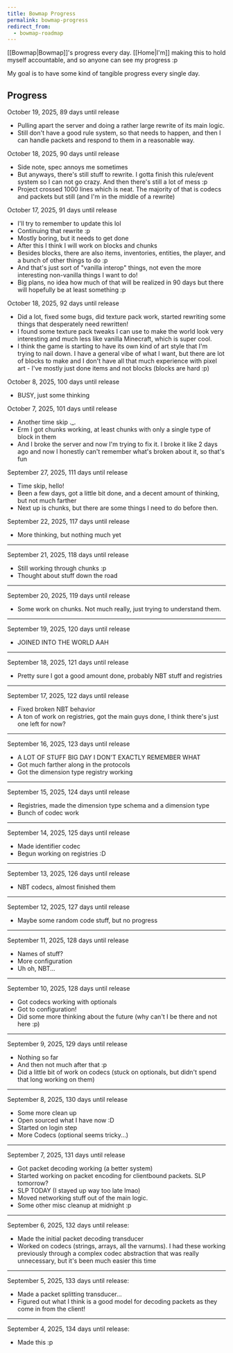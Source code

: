 ```yaml
---
title: Bowmap Progress
permalink: bowmap-progress
redirect_from:
  - bowmap-roadmap
---
```

[[Bowmap|Bowmap]]'s progress every day. [[Home|I'm]] making this to hold myself accountable, and so anyone can see my progress :p

My goal is to have some kind of tangible progress every single day.

## Progress

October 19, 2025, 89 days until release

- Pulling apart the server and doing a rather large rewrite of its main logic.
- Still don't have a good rule system, so that needs to happen, and then I can handle packets and respond to them in a reasonable way.

October 18, 2025, 90 days until release

- Side note, spec annoys me sometimes
- But anyways, there's still stuff to rewrite. I gotta finish this rule/event system so I can not go crazy. And then there's still a lot of mess :p
- Project crossed 1000 lines which is neat. The majority of that is codecs and packets but still (and I'm in the middle of a rewrite)

October 17, 2025, 91 days until release

- I'll try to remember to update this lol
- Continuing that rewrite :p
- Mostly boring, but it needs to get done
- After this I think I will work on blocks and chunks
- Besides blocks, there are also items, inventories, entities, the player, and a bunch of other things to do :p
- And that's just sort of "vanilla interop" things, not even the more interesting non-vanilla things I want to do!
- Big plans, no idea how much of that will be realized in 90 days but there will hopefully be at least something :p

October 18, 2025, 92 days until release

- Did a lot, fixed some bugs, did texture pack work, started rewriting some things that desperately need rewritten!
- I found some texture pack tweaks I can use to make the world look very interesting and much less like vanilla Minecraft, which is super cool.
- I think the game is starting to have its own kind of art style that I'm trying to nail down. I have a general vibe of what I want, but there are lot of blocks to make and I don't have all that much experience with pixel art - I've mostly just done items and not blocks (blocks are hard :p)

October 8, 2025, 100 days until release

- BUSY, just some thinking

October 7, 2025, 101 days until release

- Another time skip ._.
- Erm I got chunks working, at least chunks with only a single type of block in them
- And I broke the server and now I'm trying to fix it. I broke it like 2 days ago and now I honestly can't remember what's broken about it, so that's fun

September 27, 2025, 111 days until release

- Time skip, hello!
- Been a few days, got a little bit done, and a decent amount of thinking, but not much farther
- Next up is chunks, but there are some things I need to do before then.

September 22, 2025, 117 days until release

- More thinking, but nothing much yet

---

September 21, 2025, 118 days until release

- Still working through chunks :p
- Thought about stuff down the road

---

September 20, 2025, 119 days until release

- Some work on chunks. Not much really, just trying to understand them.

---

September 19, 2025, 120 days until release

- JOINED INTO THE WORLD AAH

---

September 18, 2025, 121 days until release

- Pretty sure I got a good amount done, probably NBT stuff and registries

---

September 17, 2025, 122 days until release

- Fixed broken NBT behavior
- A ton of work on registries, got the main guys done, I think there's just one left for now?

---

September 16, 2025, 123 days until release

- A LOT OF STUFF BIG DAY I DON'T EXACTLY REMEMBER WHAT
- Got much farther along in the protocols
- Got the dimension type registry working

---

September 15, 2025, 124 days until release

- Registries, made the dimension type schema and a dimension type
- Bunch of codec work

---

September 14, 2025, 125 days until release

- Made identifier codec
- Begun working on registries :D

---

September 13, 2025, 126 days until release

- NBT codecs, almost finished them

---

September 12, 2025, 127 days until release

- Maybe some random code stuff, but no progress

---

September 11, 2025, 128 days until release

- Names of stuff?
- More configuration
- Uh oh, NBT...

---

September 10, 2025, 128 days until release

- Got codecs working with optionals
- Got to configuration!
- Did some more thinking about the future (why can't I be there and not here :p)

---

September 9, 2025, 129 days until release

- Nothing so far
- And then not much after that :p
- Did a little bit of work on codecs (stuck on optionals, but didn't spend that long working on them)

---

September 8, 2025, 130 days until release

- Some more clean up
- Open sourced what I have now :D
- Started on login step
- More Codecs (optional seems tricky...)

---

September 7, 2025, 131 days until release

- Got packet decoding working (a better system)
- Started working on packet encoding for clientbound packets. SLP tomorrow?
- SLP TODAY (I stayed up way too late lmao)
- Moved networking stuff out of the main logic.
- Some other misc cleanup at midnight :p

---

September 6, 2025, 132 days until release:

- Made the initial packet decoding transducer
- Worked on codecs (strings, arrays, all the varnums). I had these working previously through a complex codec abstraction that was really unnecessary, but it's been much easier this time

---

September 5, 2025, 133 days until release:

- Made a packet splitting transducer...
- Figured out what I think is a good model for decoding packets as they come in from the client!

---

September 4, 2025, 134 days until release:

- Made this :p
